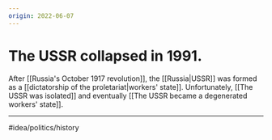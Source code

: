 ```yaml
---
origin: 2022-06-07
---
```

# The USSR collapsed in 1991. 
After [[Russia's October 1917 revolution]], the [[Russia|USSR]] was formed as a [[dictatorship of the proletariat|workers' state]]. Unfortunately, [[The USSR was isolated]] and eventually [[The USSR became a degenerated workers' state]]. 



---
#idea/politics/history 